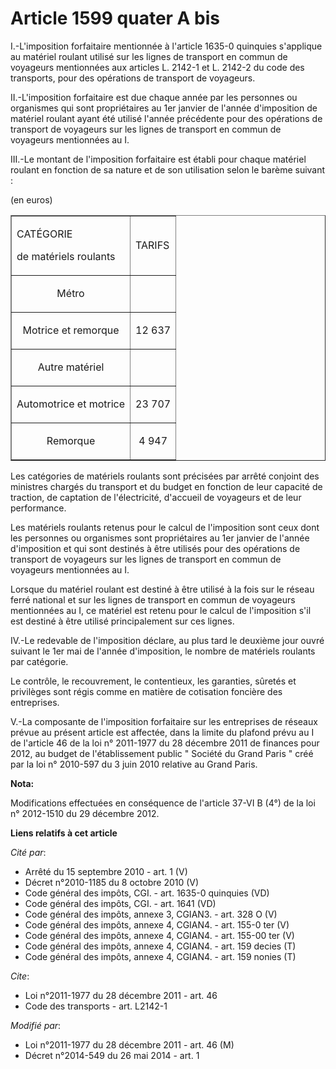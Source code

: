 # Article 1599 quater A bis

I.-L'imposition forfaitaire mentionnée à l'article 1635-0 quinquies s'applique au matériel roulant utilisé sur les lignes de
transport en commun de voyageurs mentionnées aux articles L. 2142-1 et L. 2142-2 du code des transports, pour des opérations
de transport de voyageurs. 

II.-L'imposition forfaitaire est due chaque année par les personnes ou organismes qui sont propriétaires au 1er janvier de
l'année d'imposition de matériel roulant ayant été utilisé l'année précédente pour des opérations de transport de voyageurs
sur les lignes de transport en commun de voyageurs mentionnées au I. 

III.-Le montant de l'imposition forfaitaire est établi pour chaque matériel roulant en fonction de sa nature et de son
utilisation selon le barème suivant : 

(en euros) 

<table width="680" border="1">
  <tbody>
    <tr>
      <td>

CATÉGORIE 

de matériels roulants 

</td>
      <td>

TARIFS 

</td>
    </tr>
    <tr>
      <td align="center">

Métro

</td>
      <td align="center">
    </td></tr>
    <tr>
      <td align="center">

Motrice et remorque

</td>
      <td align="center">

12 637

</td>
    </tr>
    <tr>
      <td align="center">

Autre matériel

</td>
      <td align="center">
    </td></tr>
    <tr>
      <td align="center">

Automotrice et motrice

</td>
      <td align="center">

23 707

</td>
    </tr>
    <tr>
      <td align="center">

Remorque

</td>
      <td align="center">

4 947

</td>
    </tr>
  </tbody>
</table>

Les catégories de matériels roulants sont précisées par arrêté conjoint des ministres chargés du transport et du budget en
fonction de leur capacité de traction, de captation de l'électricité, d'accueil de voyageurs et de leur performance. 

Les matériels roulants retenus pour le calcul de l'imposition sont ceux dont les personnes ou organismes sont propriétaires
au 1er janvier de l'année d'imposition et qui sont destinés à être utilisés pour des opérations de transport de voyageurs sur
les lignes de transport en commun de voyageurs mentionnées au I. 

Lorsque du matériel roulant est destiné à être utilisé à la fois sur le réseau ferré national et sur les lignes de transport
en commun de voyageurs mentionnées au I, ce matériel est retenu pour le calcul de l'imposition s'il est destiné à être
utilisé principalement sur ces lignes. 

IV.-Le redevable de l'imposition déclare, au plus tard le deuxième jour ouvré suivant le 1er mai de l'année d'imposition, le
nombre de matériels roulants par catégorie. 

Le contrôle, le recouvrement, le contentieux, les garanties, sûretés et privilèges sont régis comme en matière de cotisation
foncière des entreprises. 

V.-La composante de l'imposition forfaitaire sur les entreprises de réseaux prévue au présent article est affectée, dans la
limite du plafond prévu au I de l'article 46 de la loi n° 2011-1977 du 28 décembre 2011 de finances pour 2012, au budget de
l'établissement public " Société du Grand Paris " créé par la loi n° 2010-597 du 3 juin 2010 relative au Grand Paris.

**Nota:**

Modifications effectuées en conséquence de l'article 37-VI B (4°) de la loi n° 2012-1510 du 29 décembre 2012.

**Liens relatifs à cet article**

_Cité par_:

  - Arrêté du 15 septembre 2010 - art. 1 (V)
  - Décret n°2010-1185 du 8 octobre 2010 (V)
  - Code général des impôts, CGI. - art. 1635-0 quinquies (VD)
  - Code général des impôts, CGI. - art. 1641 (VD)
  - Code général des impôts, annexe 3, CGIAN3. - art. 328 O (V)
  - Code général des impôts, annexe 4, CGIAN4. - art. 155-0 ter (V)
  - Code général des impôts, annexe 4, CGIAN4. - art. 155-00 ter (V)
  - Code général des impôts, annexe 4, CGIAN4. - art. 159 decies (T)
  - Code général des impôts, annexe 4, CGIAN4. - art. 159 nonies (T)

_Cite_:

  - Loi n°2011-1977 du 28 décembre 2011 - art. 46
  - Code des transports - art. L2142-1

_Modifié par_:

  - Loi n°2011-1977 du 28 décembre 2011 - art. 46 (M)
  - Décret n°2014-549 du 26 mai 2014 - art. 1
